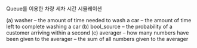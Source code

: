 Queue를 이용한 차량 세차 시간 시뮬레이션

(a) washer
– the amount of time needed to wash a car
– the amount of time left to complete washing a car
(b) bool_source
– the probability of a customer arriving within a second
(c) averager
– how many numbers have been given to the averager – the sum of all numbers given to the averager
